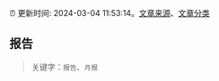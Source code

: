 :alarm_clock: 更新时间: 2024-03-04 11:53:14。[文章来源](/README.md)、[文章分类](/TAGS.md)

## 报告


> 关键字：`报告`、`月报`




